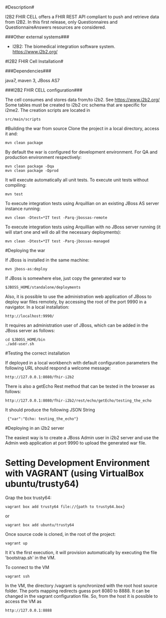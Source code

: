 #Description#

I2B2 FHIR CELL offers a FHIR REST API compliant to push and retrieve data from I2B2. In this first release, only Questionnaires and QuestionnaireAnswers resources are considered.

###Other external systems###

* I2B2: The biomedical integration software system. https://www.i2b2.org/

#I2B2 FHIR Cell Installation#  

###Dependencies###

java7, maven 3, JBoss AS7 

###I2B2 FHIR CELL configuration###

The cell consumes and stores data from/to i2b2. See https://www.i2b2.org/
Some tables must be created to i2b2 crc schema that are specific for i2me2. The creation scripts are located in 
    
    src/main/scripts 

#Building the war from source
Clone the project in a local directory, access it and:

    mvn clean package

By default the war is configured for development environment. For QA and production environment respectively:

    mvn clean package -Dqa
    mvn clean package -Dprod

It will execute automatically all unit tests. To execute unit tests without compiling:

    mvn test
     
To execute integration tests using Arquillian on an existing JBoss AS server instance running:

    mvn clean -Dtest=*IT test -Parq-jbossas-remote
    
To execute integration tests using Arquillian with no JBoss server running (it will start one and will do all the necessary deployments):

    mvn clean -Dtest=*IT test -Parq-jbossas-managed


#Deploying the war

If JBoss is installed in the same machine:

    mvn jboss-as:deploy
    
If JBoss is somewhere else, just copy the generated war to 

    $JBOSS_HOME/standalone/deployments
    
Also, it is possible to use the administration web application of JBoss to deploy war files remotely, by accessing the root of the port 9990 in a navigator. In a local installation:

    http://localhost:9990/
    
It requires an administration user of JBoss, which can be added in the JBoss server as follows:

    cd $JBOSS_HOME/bin
    ./add-user.sh
    
#Testing the correct installation

If deployed in a local workbench with default configuration parameters the following URL should respond a welcome message:

    http://127.0.0.1:8080/fhir-i2b2
    
There is also a getEcho Rest method that can be tested in the browser as follows:

    http://127.0.0.1:8080/fhir-i2b2/rest/echo/getEcho/testing_the_echo
    
It should produce the following JSON String

     {"var":"Echo: testing_the_echo"}
     
#Deploying in an i2b2 server

The easiest way is to create a JBoss Admin user in i2b2 server and use the Admin web application at port 9990 to upload the generated war file.    

# Setting Development Environment with VAGRANT (using VirtualBox ubuntu/trusty64)

Grap the box trusty64:

    vagrant box add trusty64 file://{path to trusty64.box}

or

    vagrant box add ubuntu/trusty64

Once source code is cloned, in the root of the project:

    vagrant up

It it's the first execution, it will provision automatically by executing the file 'bootstrap.sh' in the VM.

To connect to the VM

    vagrant ssh

In the VM, the directory /vagrant is synchronized with the root host source folder.
The ports mapping redirects guess port 8080 to 8888. It can be changed in the vagrant configuration file.
So, from the host it is possible to access the VM as

    http://127.0.0.1:8888